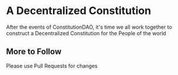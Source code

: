 # A Decentralized Constitution
After the events of ConstitutionDAO, it's time we all work together to construct a Decentralized Constitution for the People of the world

## More to Follow
Please use Pull Requests for changes
